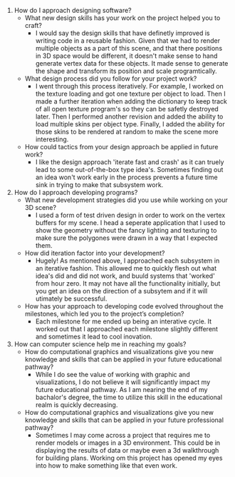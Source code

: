 1. How do I approach designing software?
   * What new design skills has your work on the project helped you to craft?
      * I would say the design skills that have definetly improved is writing code in a reusable fashion. Given that we had to render multiple objects as a part of this scene, and that there positions in 3D space would be different, it doesn't make sense to hand generate vertex data for these objects. It made sense to generate the shape and transform its position and scale programtically.
   * What design process did you follow for your project work?
      * I went through this process iteratively. For example, I worked on the texture loading and got one texture per object to load. Then I made a further iteration when adding the dictionary to keep track of all open texture program's so they can be safetly destroyed later. Then I performed another revision and added the ability to load multiple skins per object type. Finally, I added the ability for those skins to be rendered at random to make the scene more interesting.
   * How could tactics from your design approach be applied in future work?
      * I like the design approach 'iterate fast and crash' as it can truely lead to some out-of-the-box type idea's. Sometimes finding out an idea won't work early in the process prevents a future time sink in trying to make that subsystem work. 
2. How do I approach developing programs?
   * What new development strategies did you use while working on your 3D scene?
      * I used a form of test driven design in order to work on the vertex buffers for my scene. I head a seperate application that I used to show the geometry without the fancy lighting and texturing to make sure the polygones were drawn in a way that I expected them.
   * How did iteration factor into your development?
      * Hugely! As mentioned above, I approached each subsystem in an iterative fashion. This allowed me to quickly flesh out what idea's did and did not work, and buuld systems that 'worked' from hour zero. It may not have all the functionality initially, but you get an idea on the direction of a subsytem and if it will utimately be successful.
   * How has your approach to developing code evolved throughout the milestones, which led you to the project’s completion?
      * Each milestone for me ended up being an interative cycle. It worked out that I approached each milestone slightly different and sometimes it lead to cool inovation.
3. How can computer science help me in reaching my goals?
   * How do computational graphics and visualizations give you new knowledge and skills that can be applied in your future educational pathway?
      * While I do see the value of working with graphic and visualizations, I do not believe it will significantly impact my future educational pathway. As I am nearing the end of my bachalor's degree, the time to utilize this skill in the educational realm is quickly decreasing. 
   * How do computational graphics and visualizations give you new knowledge and skills that can be applied in your future professional pathway?
      * Sometimes I may come across a project that requires me to render models or images in a 3D environment. This could be in displaying the results of data or maybe even a 3d walkthrough for building plans. Working om this project has opened my eyes into how to make something like that even work.
